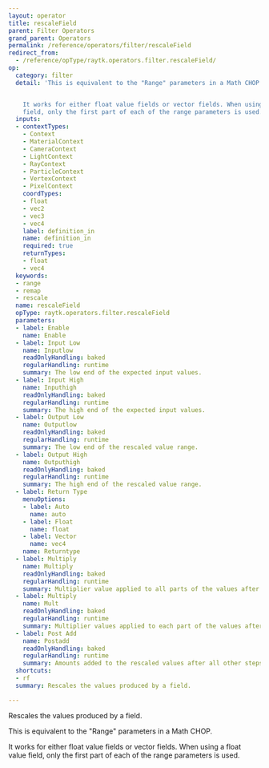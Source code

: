 ```yaml
---
layout: operator
title: rescaleField
parent: Filter Operators
grand_parent: Operators
permalink: /reference/operators/filter/rescaleField
redirect_from:
  - /reference/opType/raytk.operators.filter.rescaleField/
op:
  category: filter
  detail: 'This is equivalent to the "Range" parameters in a Math CHOP.


    It works for either float value fields or vector fields. When using a float value
    field, only the first part of each of the range parameters is used.'
  inputs:
  - contextTypes:
    - Context
    - MaterialContext
    - CameraContext
    - LightContext
    - RayContext
    - ParticleContext
    - VertexContext
    - PixelContext
    coordTypes:
    - float
    - vec2
    - vec3
    - vec4
    label: definition_in
    name: definition_in
    required: true
    returnTypes:
    - float
    - vec4
  keywords:
  - range
  - remap
  - rescale
  name: rescaleField
  opType: raytk.operators.filter.rescaleField
  parameters:
  - label: Enable
    name: Enable
  - label: Input Low
    name: Inputlow
    readOnlyHandling: baked
    regularHandling: runtime
    summary: The low end of the expected input values.
  - label: Input High
    name: Inputhigh
    readOnlyHandling: baked
    regularHandling: runtime
    summary: The high end of the expected input values.
  - label: Output Low
    name: Outputlow
    readOnlyHandling: baked
    regularHandling: runtime
    summary: The low end of the rescaled value range.
  - label: Output High
    name: Outputhigh
    readOnlyHandling: baked
    regularHandling: runtime
    summary: The high end of the rescaled value range.
  - label: Return Type
    menuOptions:
    - label: Auto
      name: auto
    - label: Float
      name: float
    - label: Vector
      name: vec4
    name: Returntype
  - label: Multiply
    name: Multiply
    readOnlyHandling: baked
    regularHandling: runtime
    summary: Multiplier value applied to all parts of the values after range scaling.
  - label: Multiply
    name: Mult
    readOnlyHandling: baked
    regularHandling: runtime
    summary: Multiplier values applied to each part of the values after range scaling.
  - label: Post Add
    name: Postadd
    readOnlyHandling: baked
    regularHandling: runtime
    summary: Amounts added to the rescaled values after all other steps.
  shortcuts:
  - rf
  summary: Rescales the values produced by a field.

---
```



Rescales the values produced by a field.

This is equivalent to the "Range" parameters in a Math CHOP.

It works for either float value fields or vector fields. When using a float value field, only the first part of each of the range parameters is used.